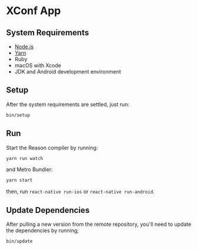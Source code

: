 # XConf App

## System Requirements

- [Node.js](https://nodejs.org/)
- [Yarn](https://yarnpkg.com/)
- Ruby
- macOS with Xcode
- JDK and Android development environment

## Setup

After the system requirements are settled, just run:

```bash
bin/setup
```

## Run

Start the Reason compiler by running:

```bash
yarn run watch
```

and Metro Bundler:

```bash
yarn start
```

then, run `react-native run-ios` or `react-native run-android`.

## Update Dependencies

After pulling a new version from the remote repository, you'll need to update the dependencies by running;

```bash
bin/update
```
